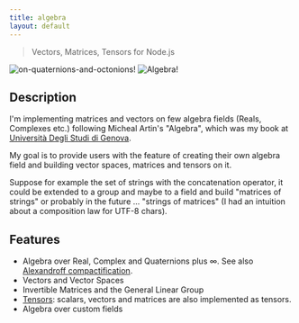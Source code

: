 ```yaml
---
title: algebra
layout: default
---
```


> Vectors, Matrices, Tensors for Node.js

![on-quaternions-and-octonions!](http://www.g14n.info/algebra/images/Cover-OnQuaternionsAndOctonions.png) ![Algebra!](http://www.g14n.info/algebra/images/Cover-Algebra.png)

## Description

I'm implementing matrices and vectors on few algebra fields (Reals, Complexes etc.) following Micheal Artin's "Algebra", which was my book at [Università Degli Studi di Genova](http://www.dima.unige.it).

My goal is to provide users with the feature of creating their own algebra field and building vector spaces, matrices and tensors on it.

Suppose for example the set of strings with the concatenation operator, it could be extended to a group and maybe to a field and build "matrices of strings" or probably in the future ... "strings of matrices" (I had an intuition about a composition law for UTF-8 chars).

## Features

* Algebra over Real, Complex and Quaternions plus ∞. See also [Alexandroff compactification](http://en.wikipedia.org/wiki/Alexandroff_extension).
* Vectors and Vector Spaces
* Invertible Matrices and the General Linear Group
* [Tensors](http://en.wikipedia.org/wiki/Tensor): scalars, vectors and matrices are also implemented as tensors.
* Algebra over custom fields

